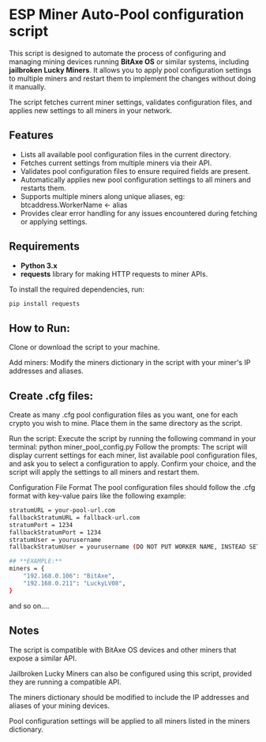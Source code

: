 # **ESP Miner Auto-Pool configuration script**

This script is designed to automate the process of configuring and managing mining devices running **BitAxe OS** or similar systems, including **jailbroken Lucky Miners**. It allows you to apply pool configuration settings to multiple miners and restart them to implement the changes without doing it manually. 

The script fetches current miner settings, validates configuration files, and applies new settings to all miners in your network.

## **Features**

- Lists all available pool configuration files in the current directory.
- Fetches current settings from multiple miners via their API.
- Validates pool configuration files to ensure required fields are present.
- Automatically applies new pool configuration settings to all miners and restarts them.
- Supports multiple miners along unique aliases, eg: btcaddress.WorkerName <- alias
- Provides clear error handling for any issues encountered during fetching or applying settings.

## **Requirements**

- **Python 3.x**
- **requests** library for making HTTP requests to miner APIs.

To install the required dependencies, run:

```bash
pip install requests
```
## **How to Run:**
Clone or download the script to your machine.

Add miners: Modify the miners dictionary in the script with your miner's IP addresses and aliases.

## **Create .cfg files:**

Create as many .cfg pool configuration files as you want, one for each crypto you wish to mine. Place them in the same directory as the script.

Run the script: Execute the script by running the following command in your terminal:
python miner_pool_config.py
Follow the prompts: The script will display current settings for each miner, list available pool configuration files, and ask you to select a configuration to apply. Confirm your choice, and the script will apply the settings to all miners and restart them.

Configuration File Format
The pool configuration files should follow the .cfg format with key-value pairs like the following example:

```bash
stratumURL = your-pool-url.com
fallbackStratumURL = fallback-url.com
stratumPort = 1234
fallbackStratumPort = 1234
stratumUser = yourusername
fallbackStratumUser = yourusername (DO NOT PUT WORKER NAME, INSTEAD SET IT IN THE SCRIPT)

## **EXAMPLE:**
miners = {
    "192.168.0.106": "BitAxe",
    "192.168.0.211": "LuckyLV08",
}
```
and so on.... 

## **Notes**

The script is compatible with BitAxe OS devices and other miners that expose a similar API.

Jailbroken Lucky Miners can also be configured using this script, provided they are running a compatible API.

The miners dictionary should be modified to include the IP addresses and aliases of your mining devices.

Pool configuration settings will be applied to all miners listed in the miners dictionary.

